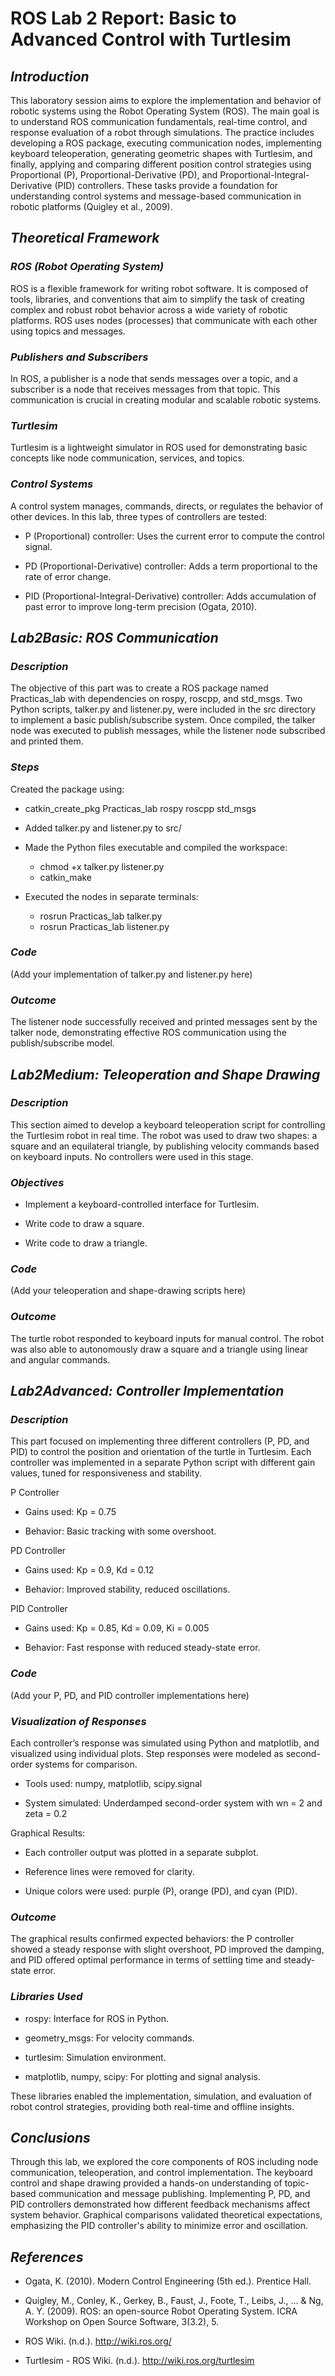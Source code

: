 # ROS Lab 2 Report: Basic to Advanced Control with Turtlesim

## *Introduction*

This laboratory session aims to explore the implementation and behavior of robotic systems using the Robot Operating System (ROS). The main goal is to understand ROS communication fundamentals, real-time control, and response evaluation of a robot through simulations. The practice includes developing a ROS package, executing communication nodes, implementing keyboard teleoperation, generating geometric shapes with Turtlesim, and finally, applying and comparing different position control strategies using Proportional (P), Proportional-Derivative (PD), and Proportional-Integral-Derivative (PID) controllers. These tasks provide a foundation for understanding control systems and message-based communication in robotic platforms (Quigley et al., 2009).

## *Theoretical Framework*

### *ROS (Robot Operating System)*

ROS is a flexible framework for writing robot software. It is composed of tools, libraries, and conventions that aim to simplify the task of creating complex and robust robot behavior across a wide variety of robotic platforms. ROS uses nodes (processes) that communicate with each other using topics and messages.

### *Publishers and Subscribers*

In ROS, a publisher is a node that sends messages over a topic, and a subscriber is a node that receives messages from that topic. This communication is crucial in creating modular and scalable robotic systems.

### *Turtlesim*

Turtlesim is a lightweight simulator in ROS used for demonstrating basic concepts like node communication, services, and topics.

### *Control Systems*

A control system manages, commands, directs, or regulates the behavior of other devices. In this lab, three types of controllers are tested:

- P (Proportional) controller: Uses the current error to compute the control signal.

- PD (Proportional-Derivative) controller: Adds a term proportional to the rate of error change.

- PID (Proportional-Integral-Derivative) controller: Adds accumulation of past error to improve long-term precision (Ogata, 2010).

## *Lab2Basic: ROS Communication*

### *Description*

The objective of this part was to create a ROS package named Practicas_lab with dependencies on rospy, roscpp, and std_msgs. Two Python scripts, talker.py and listener.py, were included in the src directory to implement a basic publish/subscribe system. Once compiled, the talker node was executed to publish messages, while the listener node subscribed and printed them.

### *Steps*

Created the package using:

- catkin_create_pkg Practicas_lab rospy roscpp std_msgs

- Added talker.py and listener.py to src/

- Made the Python files executable and compiled the workspace:

    - chmod +x talker.py listener.py
    - catkin_make

- Executed the nodes in separate terminals:

    - rosrun Practicas_lab talker.py
    - rosrun Practicas_lab listener.py

### *Code*

(Add your implementation of talker.py and listener.py here)

### *Outcome*

The listener node successfully received and printed messages sent by the talker node, demonstrating effective ROS communication using the publish/subscribe model.

## *Lab2Medium: Teleoperation and Shape Drawing*

### *Description*

This section aimed to develop a keyboard teleoperation script for controlling the Turtlesim robot in real time. The robot was used to draw two shapes: a square and an equilateral triangle, by publishing velocity commands based on keyboard inputs. No controllers were used in this stage.

### *Objectives*

- Implement a keyboard-controlled interface for Turtlesim.

- Write code to draw a square.

- Write code to draw a triangle.

### *Code*

(Add your teleoperation and shape-drawing scripts here)

### *Outcome*

The turtle robot responded to keyboard inputs for manual control. The robot was also able to autonomously draw a square and a triangle using linear and angular commands.

## *Lab2Advanced: Controller Implementation*

### *Description*

This part focused on implementing three different controllers (P, PD, and PID) to control the position and orientation of the turtle in Turtlesim. Each controller was implemented in a separate Python script with different gain values, tuned for responsiveness and stability.

P Controller

- Gains used: Kp = 0.75

- Behavior: Basic tracking with some overshoot.

PD Controller

- Gains used: Kp = 0.9, Kd = 0.12

- Behavior: Improved stability, reduced oscillations.

PID Controller

- Gains used: Kp = 0.85, Kd = 0.09, Ki = 0.005

- Behavior: Fast response with reduced steady-state error.

### *Code*

(Add your P, PD, and PID controller implementations here)

### *Visualization of Responses*

Each controller’s response was simulated using Python and matplotlib, and visualized using individual plots. Step responses were modeled as second-order systems for comparison.

- Tools used: numpy, matplotlib, scipy.signal

- System simulated: Underdamped second-order system with wn = 2 and zeta = 0.2

Graphical Results:

- Each controller output was plotted in a separate subplot.

- Reference lines were removed for clarity.

- Unique colors were used: purple (P), orange (PD), and cyan (PID).

### *Outcome*

The graphical results confirmed expected behaviors: the P controller showed a steady response with slight overshoot, PD improved the damping, and PID offered optimal performance in terms of settling time and steady-state error.

### *Libraries Used*

- rospy: Interface for ROS in Python.

- geometry_msgs: For velocity commands.

- turtlesim: Simulation environment.

- matplotlib, numpy, scipy: For plotting and signal analysis.

These libraries enabled the implementation, simulation, and evaluation of robot control strategies, providing both real-time and offline insights.

## *Conclusions*

Through this lab, we explored the core components of ROS including node communication, teleoperation, and control implementation. The keyboard control and shape drawing provided a hands-on understanding of topic-based communication and message publishing. Implementing P, PD, and PID controllers demonstrated how different feedback mechanisms affect system behavior. Graphical comparisons validated theoretical expectations, emphasizing the PID controller's ability to minimize error and oscillation.

## *References*

- Ogata, K. (2010). Modern Control Engineering (5th ed.). Prentice Hall.

- Quigley, M., Conley, K., Gerkey, B., Faust, J., Foote, T., Leibs, J., ... & Ng, A. Y. (2009). ROS: an open-source Robot Operating System. ICRA Workshop on Open Source Software, 3(3.2), 5.

- ROS Wiki. (n.d.). http://wiki.ros.org/

- Turtlesim - ROS Wiki. (n.d.). http://wiki.ros.org/turtlesim